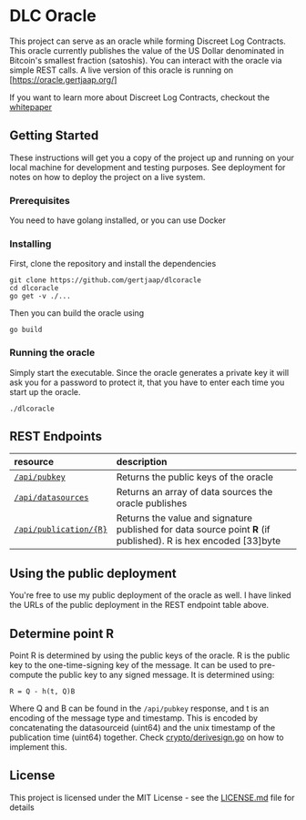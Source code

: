 # DLC Oracle

This project can serve as an oracle while forming Discreet Log Contracts. This oracle currently publishes the value of the US Dollar denominated in Bitcoin's smallest fraction (satoshis). You can interact with the oracle via simple REST calls. A live version of this oracle is running on [https://oracle.gertjaap.org/] 

If you want to learn more about Discreet Log Contracts, checkout the [whitepaper](https://adiabat.github.io/dlc.pdf)

## Getting Started

These instructions will get you a copy of the project up and running on your local machine for development and testing purposes. See deployment for notes on how to deploy the project on a live system.

### Prerequisites

You need to have golang installed, or you can use Docker

### Installing

First, clone the repository and install the dependencies

```
git clone https://github.com/gertjaap/dlcoracle
cd dlcoracle
go get -v ./...
```

Then you can build the oracle using
```
go build
```

### Running the oracle

Simply start the executable. Since the oracle generates a private key it will ask you for a password to protect it, that you have to enter each time you start up the oracle.

```
./dlcoracle
```

## REST Endpoints

| resource          | description                              |
|:------------------|:-----------------------------------------|
|[`/api/pubkey`](https://oracle.gertjaap.org/api/pubkey)      | Returns the public keys of the oracle     |
|[`/api/datasources`](https://oracle.gertjaap.org/api/datasources) | Returns an array of data sources the oracle publishes |
|[`/api/publication/{R}`](https://oracle.gertjaap.org/api/publication/1/1523447385) | Returns the value and signature published for data source point **R** (if published). R is hex encoded [33]byte |

## Using the public deployment

You're free to use my public deployment of the oracle as well. I have linked the URLs of the public deployment in the REST endpoint table above.

## Determine point R

Point R is determined by using the public keys of the oracle. R is the public key to the one-time-signing key of the message. It can be used to pre-compute the public key to any signed message. It is determined using:

```R = Q - h(t, Q)B```

Where Q and B can be found in the `/api/pubkey` response, and t is an encoding of the message type and timestamp. This is encoded by concatenating the datasourceid (uint64) and the unix timestamp of the publication time (uint64) together. Check [crypto/derivesign.go](crypto/derivesign.go) on how to implement this.

## License

This project is licensed under the MIT License - see the [LICENSE.md](LICENSE.md) file for details
